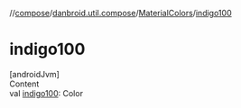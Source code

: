 //[compose](../../../index.md)/[danbroid.util.compose](../index.md)/[MaterialColors](index.md)/[indigo100](indigo100.md)



# indigo100  
[androidJvm]  
Content  
val [indigo100](indigo100.md): Color  



